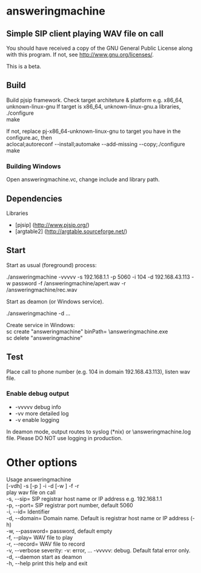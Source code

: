 answeringmachine
================

Simple SIP client playing WAV file on call
------------------------------------------

You should have received a copy of the GNU General Public License along with this program. If not, see http://www.gnu.org/licenses/.

This is a beta.

Build
-----

Build pjsip framework. 
Check target architeture & platform e.g. x86_64, unknown-linux-gnu
If target is x86_64, unknown-linux-gnu.a libraries,  
./configure  
make  

If not, replace pj-x86_64-unknown-linux-gnu to target you have in the configure.ac, then  
aclocal;autoreconf --install;automake --add-missing --copy;./configure  
make  


### Building Windows

Open answeringmachine.vc, change include and library path.

Dependencies
------------

Libraries
* [pjsip] (http://www.pjsip.org/)
* [argtable2] (http://argtable.sourceforge.net/) 

Start
-----

Start as usual (foreground) process:

./answeringmachine -vvvvv -s 192.168.1.1 -p 5060 -i 104 -d 192.168.43.113 -w password -f /answeringmachine/apert.wav -r /answeringmachine/rec.wav  

Start as deamon (or Windows service). 

./answeringmachine -d ...  

Create service in Windows:  
sc create "answeringmachine" binPath= <path>\answeringmachine.exe  
sc delete "answeringmachine"  


Test
----

Place call to phone number (e.g. 104 in domain 192.168.43.113), listen wav file.

### Enable debug output

* -vvvvv	debug info
* -vv		more detailed log
* -v		enable logging

In deamon mode, output routes to syslog (*nix) or <binary path>\answeringmachine.log file. 
Please DO NOT use logging in production.

Other options
=============

Usage answeringmachine  
 [-vdh] -s <uri> [-p <port>] -i <name> -d <name> [-w <key>] -f <file> -r <file>  
play wav file on call  
  -s, --sip=<uri>           SIP registrar host name or IP address e.g. 192.168.1.1  
  -p, --port=<port>         SIP registrar port number, default 5060  
  -i, --id=<name>           Identifier  
  -d, --domain=<name>       Domain name. Default is registrar host name or IP address (-h)  
  -w, --password=<key>      password, default empty  
  -f, --play=<file>         WAV file to play  
  -r, --record=<file>       WAV file to record  
  -v, --verbose             severity: -v: error, ... -vvvvv: debug. Default fatal error only.  
  -d, --daemon              start as deamon  
  -h, --help                print this help and exit  

